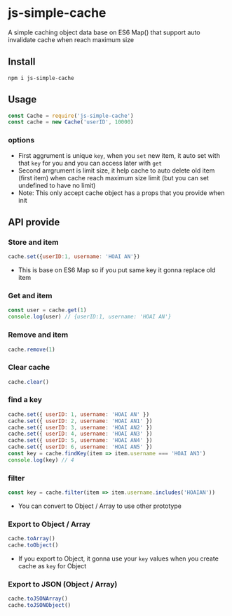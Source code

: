 # js-simple-cache

A simple caching object data base on ES6 Map() that support auto invalidate cache when reach maximum size

## Install

```
npm i js-simple-cache
```

## Usage

```js
const Cache = require('js-simple-cache')
const cache = new Cache('userID', 10000)
```
### options

* First aggrument is unique `key`, when you `set` new item, it auto set with that `key` for you and you can access later with `get`
* Second arrgrument is limit size, it help cache to auto delete old item (first item) when cache reach maximum size limit (but you can set undefined to have no limit)
* Note: This only accept cache object has a props that you provide when init

## API provide

### Store and item

```js
cache.set({userID:1, username: 'HOAI AN'})
```
* This is base on ES6 Map so if you put same key it gonna replace old item

### Get and item

```js
const user = cache.get(1)
console.log(user) // {userID:1, username: 'HOAI AN'}
```
### Remove and item

```js
cache.remove(1)
```

### Clear cache

```js
cache.clear()
```

### find a key

```js
cache.set({ userID: 1, username: 'HOAI AN' })
cache.set({ userID: 2, username: 'HOAI AN1' })
cache.set({ userID: 3, username: 'HOAI AN2' })
cache.set({ userID: 4, username: 'HOAI AN3' })
cache.set({ userID: 5, username: 'HOAI AN4' })
cache.set({ userID: 6, username: 'HOAI AN5' })
const key = cache.findKey(item => item.username === 'HOAI AN3')
console.log(key) // 4
```

### filter

```js
const key = cache.filter(item => item.username.includes('HOAIAN'))
```
* You can convert to Object / Array to use other prototype

### Export to Object / Array

```js
cache.toArray()
cache.toObject()
```

* If you export to Object, it gonna use your `key` values when you create cache as `key` for Object

### Export to JSON (Object / Array)

```js
cache.toJSONArray()
cache.toJSONObject()
```
